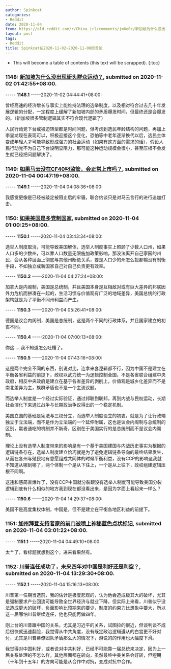 ```yaml
---
author: Spinkcat
categories:
- Reddit
date: 2020-11-04
from: https://old.reddit.com/r/China_irl/comments/jm6e0c/新加坡为什么没出现街头群众运动/
layout: post
tags:
- Reddit
title: Spinkcat在2020-11-02~2020-11-08的言论
---
```


* This will become a table of contents (this text will be scrapped).
{:toc}

### 1148: [新加坡为什么没出现街头群众运动？](https://old.reddit.com/r/China_irl/comments/jm6e0c/新加坡为什么没出现街头群众运动/), submitted on 2020-11-02 01:42:55+08:00.

----- __1148.1__ -----2020-11-02 04:44:41+08:00:

曾经高速的经济增长与事实上能维持法理的选举制度，以及相对符合过去几十年发展逻辑的分配，一定程度上缓解了新加坡内部的矛盾爆发时间，但最终还是会爆发的。（新加坡很多管制逻辑其实不符合现代逻辑了）

人民行动党下台或被迫转型都是时间问题，但考虑到选民年龄结构的问题，再加上李显龙现在表现可以，积极迎接这个变化，恐怕等中老年逐渐换代以后，选民主体变成年轻人才可能导致形成强力的社会运动（如果有这方面的需求的话），假设人民行动党不为自己下台设明显阻力，那可能这种运动规模会很小，甚至压根不会发生就已经把问题解决了。

### 1149: [如果马云没在CF40叼监管，会正常上市吗？](https://old.reddit.com/r/China_irl/comments/jndrlk/如果马云没在cf40叼监管会正常上市吗/), submitted on 2020-11-04 00:47:19+08:00.

----- __1149.1__ -----2020-11-04 04:08:36+08:00:

我感觉更像是已经被敲定被阻止后的牢骚，联合约谈只是对马云言行的进行追加打击。

### 1150: [如果美国是多党制国家](https://old.reddit.com/r/China_irl/comments/jne19e/如果美国是多党制国家/), submitted on 2020-11-04 01:00:25+08:00.

----- __1150.1__ -----2020-11-04 03:43:34+08:00:

选举人制度取消，可能导致美国解体，选举人制度事实上照顾了少数人口州，如果人口多的少数州，可以靠人口数量无限施加政策影响，那没法离开自己家园的州民，会从各种层面上彻底与其他州断绝关系，要是人口少的州怎么投都输没有制衡手段，不如独立成新国家自己对自己负责更有效率。

----- __1150.2__ -----2020-11-04 04:27:24+08:00:

加拿大是内阁制，美国是总统制，并且美国本身是互相敌对或有巨大差异的邦联因外力危机而拼凑在一起的，生活习惯与价值观有广泛的地域差异，美国总统的行政架构就是为了平衡不同州利益而产生。

----- __1150.3__ -----2020-11-04 05:26:41+08:00:

德国是议会内阁制，美国是总统制，这是两个不同的行政体系，并且国家建立的初衷不同。

----- __1150.4__ -----2020-11-04 07:00:13+08:00:

你这.....我不知道怎么吐槽了。

----- __1150.5__ -----2020-11-04 07:43:16+08:00:

这是两个完全不同的东西，别说对比，连拿来套逻辑都不行，因为中国不是建立在平衡各省利益的前提下，政权以武力统一为逻辑控制全国，不是各省联合组建中央政府，相反中央政府是建立在基于各省差异的剥削上，价值观是城乡化差异而不是南北差异为主，族群矛盾也不是一个主流议题。

而选举人制度是一个经过实际验证，通过邦联到联邦，再到内战与民权运动，长期社会演化下来通过战争与长期政治争议得出的一个稳定机制。

美国立国的基础是宪法与三权分立，而选举人制度设立的初衷，就是为了让行政端独立于立法端，而不是作为立法端的一个延伸附属，这也是议会内阁制与总统制的区别，赢者通吃的机制并不新奇，区别在于美国实行的是总统制而不是议会内阁制。

理论上没有选举人制度带来的影响是有一个基于美国建国与内战历史事实为根据的逻辑链条存在，选举人制度建立恰巧就是为了避免逻辑链条导向的最终结果发生，从而在各州与殖民地有意愿组成共同体的时候平衡利益，没有CCP的影响这我就不知道从哪到哪了，两个体制一个是从下往上，一个是从上往下，政权组建逻辑压根不同啊。

这违和感简直爆炸了，没有CCP中国就分裂跟没有选举人制度可能导致美国分裂逻辑到底有什么相似的地方我到现在都没看出来，是因为字面上看起来一样么？

----- __1150.6__ -----2020-11-04 14:29:37+08:00:

美国不是高度集权体制，中国是，但不是建立在平衡各地区利益的前提下。

### 1151: [加州拜登支持者家的前门被喷上神秘蓝色点状标记](https://old.reddit.com/r/China_irl/comments/jngg9h/加州拜登支持者家的前门被喷上神秘蓝色点状标记/), submitted on 2020-11-04 03:01:22+08:00.

----- __1151.1__ -----2020-11-04 04:49:10+08:00:

太艹了，看标题就想到这个，进来看果然有。

### 1152: [川普连任成功了，未来四年对中国是利好还是利空？](https://old.reddit.com/r/China_irl/comments/jnqyx6/川普连任成功了未来四年对中国是利好还是利空/), submitted on 2020-11-04 13:29:30+08:00.

----- __1152.1__ -----2020-11-04 15:16:13+08:00:

川普第一任期当选前，我的估计是极度悲观的，认为他会造成极其大的破坏，尤其是强制要求产业回流可能导致全世界经济与就业下降，但实际上来看，川普似乎没法造成更大的破坏，负面影响比预期来的要少，制度的约束力比想象中要大，所以这一届哪怕川普继续连任，他也只能再做四年。

刚上台的川普跟中国的关系，尤其是习近平的关系，试图拉的很近，但谈判谈不成后很快就迅速翻脸，我觉得从中共角度，没有既定政治逻辑遵从的白宫更不好对付，尤其是川普幕僚团队矛盾那么大的情况下，游说的的作用也大幅度下滑。

我觉得对中国利好，或者说对中共利好，已经不可能靠一届总统来决定，因为上一届关系处理的不怎么样，其他层面都在转向，虽然最终中美关系会好转，但短期（十年到十五年）的方向可能是从合作中对抗，变成对抗中合作。

